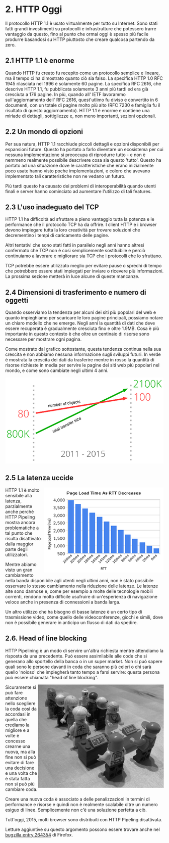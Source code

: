 # 2. HTTP Oggi

Il protocollo HTTP 1.1 è usato virtualmente per tutto su Internet. Sono stati fatti grandi investimenti su protocolli e infrastrutture che potessero trarre vantaggio da questo, fino al punto che ormai oggi è spesso più facile produrre basandosi su HTTP piuttosto che creare qualcosa partendo da zero.

## 2.1 HTTP 1.1 è enorme

Quando HTTP fu creato fu recepito come un protocollo semplice e lineare, ma il tempo ci ha dimostrato quanto ciò sia falso. La specifica HTTP 1.0 RFC 1945 rilasciata nel 1996 è solamente 60 pagine. La specifica RFC 2616, che descrive HTTP 1.1, fu pubblicata solamente 3 anni più tardi ed era già cresciuta a 176 pagine. In più, quando all' IETF lavorammo sull'aggiornamento dell' RFC 2616, quest'utlimo fu diviso e convertito in 6 documenti, con un totale di pagine molto più alto (RFC 7230 e famiglia fu il risultato di questo aggiornamento). HTTP 1.1 è enorme e contiene una miriade di dettagli, sottigliezze e, non meno importanti, sezioni opzionali.

## 2.2 Un mondo di opzioni

Per sua natura, HTTP 1.1 racchiude piccoli dettagli e opzioni disponibili per espansioni future. Questo ha portato a farlo diventare un ecosistema per cui nessuna implementazione si preoccupa di riprodurre tutto - e non è nemmeno realmente possibile descrivere cosa sia questo 'tutto'. Questo ha portato ad una situazione dove le caratteristiche che erano inizialmente poco usate hanno visto poche implementazioni, e coloro che avevano implementato tali caratteristiche non ne vedano un futuro.

Più tardi questo ha causato dei problemi di interoperabilità quando utenti finali e server hanno cominciato ad aumentare l'utilizzo di tali features.

## 2.3 L'uso inadeguato del TCP

HTTP 1.1 ha difficoltà ad sfruttare a pieno vantaggio tutta la potenza e le performance che il protocollo TCP ha da offrire. I client HTTP e i browser devono impiegare tutta la loro creatività per trovare soluzioni che decrementino i tempi di caricamento delle pagine.

Altri tentativi che sono stati fatti in parallelo negli anni hanno altresì confermato che TCP non è così semplicemente sostituibile e perciò continuiamo a lavorare e migliorare sia TCP che i protocolli che lo sfruttano.

TCP potrebbe essere utilizzato meglio per evitare pause o sprechi di tempo che potrebbero essere stati impiegati per inviare o ricevere più informazioni. La prossima sezione metterà in luce alcune di queste mancanze.

## 2.4 Dimensioni di trasferimento e numero di oggetti

Quando osserviamo la tendenza per alcuni dei siti più popolari del web e quanto impieghiamo per scaricare le loro pagine principali, possiamo notare un chiaro modello che ne emerge. Negli anni la quantità di dati che deve essere recuperata è gradualmente cresciuta fino e oltre 1.9MB. Cosa è più importante in questo contesto è che oltre un centinaio di risorse sono necessare per mostrare ogni pagina.

Come mostrato dal grafico sottostante, questa tendenza continua nella sua crescita e non abbiamo nessuna informazione sugli sviluppi futuri. In verde è mostrata la crescita dei dati da trasferire mentre in rosso la quantità di risorse richieste in media per servire le pagine dei siti web più popolari nel mondo, e come sono cambiate negli ultimi 4 anni.

![transfer size growth](https://raw.githubusercontent.com/bagder/http2-explained/master/images/transfer-size-growth.png)

## 2.5 La latenza uccide

<img style="float: right;" src="https://raw.githubusercontent.com/bagder/http2-explained/master/images/page-load-time-rtt-decreases.png" />

HTTP 1.1 è molto sensibile alla latenza, parzialmente anche perché HTTP Pipeling mostra ancora problematiche a tal punto che risulta disattivato dalla maggior parte degli utilizzatori.

Mentre abiamo visto un gran cambiamento nella banda disponibile agli utenti negli ultimi anni, non è stato possibile osservare lo stesso cambiamento nella riduzione delle latenze. Le latenze alte sono dannose e, come per esempio a molte delle tecnologie mobili correnti, rendono molto difficile usufruire di un'esperienza di navigazione veloce anche in presenza di connessioni a banda larga.

Un altro utilizzo che ha bisogno di basse latenze è un certo tipo di trasmissione video, come quello delle videoconferenze, giochi e simili, dove non è possibile generare in anticipo un flusso di dati da spedire.

## 2.6. Head of line blocking

HTTP Pipelining è un modo di servire un'altra richiesta mentre attendiamo la risposta da una precedente. Può essere assimilabile alle code che si generano allo sportello della banca o in un super market. Non si può sapere quali sono le persone davanti in coda che saranno più celeri o chi sarà quello 'noioso' che impiegherà tanto tempo a farsi servire: questa persona può essere chiamata "head of line blocking".

<img style="float: right;" src="https://raw.githubusercontent.com/bagder/http2-explained/master/images/head-of-line-blocking.jpg" />

Sicuramente si può fare attenzione nello scegliere la coda così da accordasi in quella che crediamo la migliore e a volte è concesso crearne una nuova, ma alla fine non si può evitare di fare una decisione e una volta che è stata fatta non si può più cambiare coda.

Creare una nuova coda è associato a delle penalizzazioni in termini di performance e risorse e quindi non è realmente scalabile oltre un numero esiguo di linee. Semplicemente non c'è una soluzione perfetta a ciò.

Tutt'oggi, 2015, molti browser sono distribuiti con HTTP Pipeling disattivata.

Letture aggiuntive su questo argomento possono essere trovare anche nel [bugzilla entry 264354](https://bugzilla.mozilla.org/show_bug.cgi?id=264354) di Firefox.
